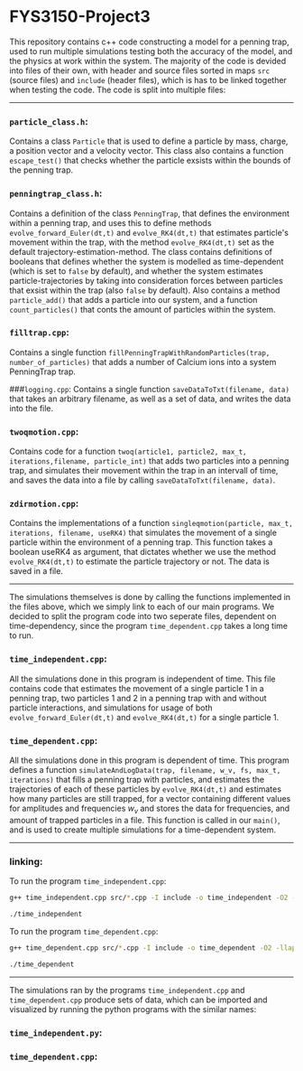# FYS3150-Project3

This repository contains c++ code constructing a model for a penning trap, used to run multiple simulations testing both the accuracy of the model, and the physics at work within the system. The majority of the code is devided into files of their own, with header and source files sorted in maps `src` (source files) and `include` (header files), which is has to be linked together when testing the code. The code is split into multiple files: 

----------------------

### `particle_class.h`:
Contains a class `Particle` that is used to define a particle by mass, charge, a position vector and a velocity vector. This class also contains a function `escape_test()` that checks whether the particle exsists within the bounds of the penning trap. 

### `penningtrap_class.h`:
Contains a definition of the class `PenningTrap`, that defines the environment within a penning trap, and uses this to define methods `evolve_forward_Euler(dt,t)` and `evolve_RK4(dt,t)` that estimates particle's movement within the trap, with the method `evolve_RK4(dt,t)` set as the default trajectory-estimation-method. The class contains definitions of booleans that defines whether the system is modelled as time-dependent (which is set to `false` by default), and whether the system estimates particle-trajectories by taking into consideration forces between particles that exsist within the trap (also `false` by default). Also contains a method `particle_add()` that adds a particle into our system, and a function `count_particles()` that conts the amount of particles within the system.

### `filltrap.cpp`:
Contains a single function `fillPenningTrapWithRandomParticles(trap, number_of_particles)` that adds a number of Calcium ions into a system PenningTrap trap. 

###`logging.cpp`:
Contains a single function `saveDataToTxt(filename, data)` that takes an arbitrary filename, as well as a set of data, and writes the data into the file. 

### `twoqmotion.cpp`:
Contains code for a function `twoq(article1, particle2, max_t, iterations,filename, particle_int)` that adds two particles into a penning trap, and simulates their movement within the trap in an intervall of time, and saves the data into a file by calling  `saveDataToTxt(filename, data)`. 

### `zdirmotion.cpp`:
Contains the implementations of a function `singleqmotion(particle, max_t, iterations, filename, useRK4)` that simulates the movement of a single particle within the environment of a penning trap. This function takes a boolean useRK4 as argument, that dictates whether we use the method `evolve_RK4(dt,t)` to estimate the particle trajectory or not. The data is saved in a file.


------------------------

The simulations themselves is done by calling the functions implemented in the files above, which we simply link to each of our main programs. We decided to split the program code into two seperate files, dependent on time-dependency, since the program `time_dependent.cpp` takes a long time to run.

### `time_independent.cpp`:
All the simulations done in this program is independent of time.
This file contains code that estimates the movement of a single particle 1 in a penning trap, two particles 1 and 2 in a penning trap with and without particle interactions, and simulations for usage of both `evolve_forward_Euler(dt,t)` and `evolve_RK4(dt,t)` for a single particle 1. 


### `time_dependent.cpp`:
All the simulations done in this program is dependent of time.
This program defines a function `simulateAndLogData(trap, filename, w_v, fs, max_t, iterations)` that fills a penning trap with particles, and estimates the trajectories of each of these particles by `evolve_RK4(dt,t)` and estimates how many particles are still trapped, for a vector containing different values for amplitudes and frequencies $w_v$ and stores the data for frequencies, and amount of trapped particles in a file. This function is called in our `main()`, and is used to create multiple simulations for a time-dependent system.

--------------------

### linking:
To run the program `time_independent.cpp`:
```sh
g++ time_independent.cpp src/*.cpp -I include -o time_independent -O2 -llapack -lblas -larmadillo
```
```sh
./time_independent
```
To run the program `time_dependent.cpp`:
```sh
g++ time_dependent.cpp src/*.cpp -I include -o time_dependent -O2 -llapack -lblas -larmadillo
```
```sh
./time_dependent
```

----------------

The simulations ran by the programs `time_independent.cpp` and `time_dependent.cpp` produce sets of data, which can be imported and visualized by running the python programs with the similar names: 

### `time_independent.py`:



### `time_dependent.cpp`:

